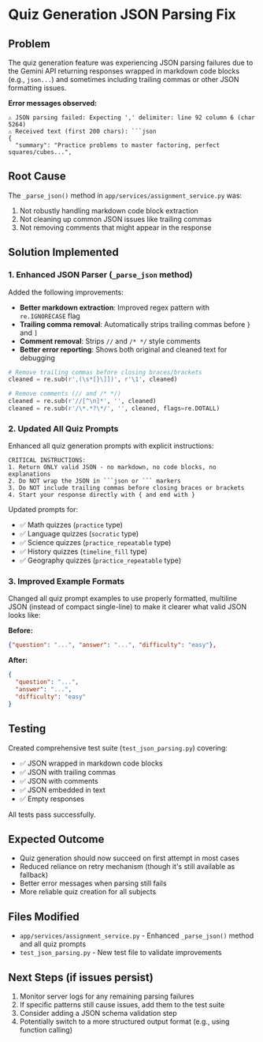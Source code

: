 # Quiz Generation JSON Parsing Fix

## Problem
The quiz generation feature was experiencing JSON parsing failures due to the Gemini API returning responses wrapped in markdown code blocks (e.g., ````json...````) and sometimes including trailing commas or other JSON formatting issues.

**Error messages observed:**
```
⚠️ JSON parsing failed: Expecting ',' delimiter: line 92 column 6 (char 5264)
⚠️ Received text (first 200 chars): ```json
{
  "summary": "Practice problems to master factoring, perfect squares/cubes...",
```

## Root Cause
The `_parse_json()` method in `app/services/assignment_service.py` was:
1. Not robustly handling markdown code block extraction
2. Not cleaning up common JSON issues like trailing commas
3. Not removing comments that might appear in the response

## Solution Implemented

### 1. Enhanced JSON Parser (`_parse_json` method)
Added the following improvements:

- **Better markdown extraction**: Improved regex pattern with `re.IGNORECASE` flag
- **Trailing comma removal**: Automatically strips trailing commas before `}` and `]`
- **Comment removal**: Strips `//` and `/* */` style comments
- **Better error reporting**: Shows both original and cleaned text for debugging

```python
# Remove trailing commas before closing braces/brackets
cleaned = re.sub(r',(\s*[}\]])', r'\1', cleaned)

# Remove comments (// and /* */)
cleaned = re.sub(r'//[^\n]*', '', cleaned)
cleaned = re.sub(r'/\*.*?\*/', '', cleaned, flags=re.DOTALL)
```

### 2. Updated All Quiz Prompts
Enhanced all quiz generation prompts with explicit instructions:

```
CRITICAL INSTRUCTIONS:
1. Return ONLY valid JSON - no markdown, no code blocks, no explanations
2. Do NOT wrap the JSON in ```json or ``` markers
3. Do NOT include trailing commas before closing braces or brackets
4. Start your response directly with { and end with }
```

Updated prompts for:
- ✅ Math quizzes (`practice` type)
- ✅ Language quizzes (`socratic` type)
- ✅ Science quizzes (`practice_repeatable` type)
- ✅ History quizzes (`timeline_fill` type)
- ✅ Geography quizzes (`practice_repeatable` type)

### 3. Improved Example Formats
Changed all quiz prompt examples to use properly formatted, multiline JSON (instead of compact single-line) to make it clearer what valid JSON looks like:

**Before:**
```json
{"question": "...", "answer": "...", "difficulty": "easy"},
```

**After:**
```json
{
  "question": "...",
  "answer": "...",
  "difficulty": "easy"
}
```

## Testing
Created comprehensive test suite (`test_json_parsing.py`) covering:
- ✅ JSON wrapped in markdown code blocks
- ✅ JSON with trailing commas
- ✅ JSON with comments
- ✅ JSON embedded in text
- ✅ Empty responses

All tests pass successfully.

## Expected Outcome
- Quiz generation should now succeed on first attempt in most cases
- Reduced reliance on retry mechanism (though it's still available as fallback)
- Better error messages when parsing still fails
- More reliable quiz creation for all subjects

## Files Modified
- `app/services/assignment_service.py` - Enhanced `_parse_json()` method and all quiz prompts
- `test_json_parsing.py` - New test file to validate improvements

## Next Steps (if issues persist)
1. Monitor server logs for any remaining parsing failures
2. If specific patterns still cause issues, add them to the test suite
3. Consider adding a JSON schema validation step
4. Potentially switch to a more structured output format (e.g., using function calling)
